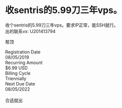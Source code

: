 # 收sentris的5.99刀三年vps。


收个sentris的5.99刀三年vps。要求IP正常，能SSH就行。<br />
出的联系vx: U201413794

帮顶

Registration Date<br />
08/05/2019<br />
Recurring Amount<br />
$6.99 USD<br />
Billing Cycle<br />
Triennially<br />
Next Due Date<br />
08/05/2022<br />
<br />
合适就出
